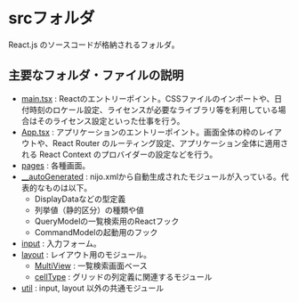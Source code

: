 # srcフォルダ
React.js のソースコードが格納されるフォルダ。

## 主要なフォルダ・ファイルの説明
- [main.tsx](./main.tsx) : Reactのエントリーポイント。CSSファイルのインポートや、日付時刻のロケール設定、ライセンスが必要なライブラリ等を利用している場合はそのライセンス設定といった仕事を行う。
- [App.tsx](./App.tsx) : アプリケーションのエントリーポイント。画面全体の枠のレイアウトや、React Router のルーティング設定、アプリケーション全体に適用される React Context のプロバイダーの設定などを行う。
- [pages](./pages/) : 各種画面。
- [__autoGenerated](./__autoGenerated/) : nijo.xmlから自動生成されたモジュールが入っている。代表的なものは以下。
  - DisplayDataなどの型定義
  - 列挙値（静的区分）の種類や値
  - QueryModelの一覧検索用のReactフック
  - CommandModelの起動用のフック
- [input](./input/) : 入力フォーム。
- [layout](./layout/) : レイアウト用のモジュール。
  - [MultiView](./layout/MultiView.tsx) : 一覧検索画面ベース
  - [cellType](./layout/cellType/) : グリッドの列定義に関連するモジュール
- [util](./util/) : input, layout 以外の共通モジュール
